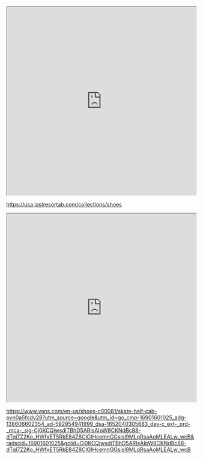 <iframe src="https://usa.lastresortab.com/collections/shoes" height=500 style="width:100%"></iframe>

https://usa.lastresortab.com/collections/shoes

<iframe src="https://www.vans.com/en-us/shoes-c00081/skate-half-cab-pvn0a5fcdy28?utm_source=google&utm_id=go_cmp-16901601025_adg-138606602354_ad-592954941999_dsa-1652040305683_dev-c_ext-_prd-_mca-_sig-Cj0KCQjwsdiTBhD5ARIsAIpW8CKNdBc88-dTql7Z2Ko_HWfxET5RkE84Z8ClGIHcemnGGsisl9MLqRsaAoMLEALw_wcB&radscid=16901601025&gclid=Cj0KCQjwsdiTBhD5ARIsAIpW8CKNdBc88-dTql7Z2Ko_HWfxET5RkE84Z8ClGIHcemnGGsisl9MLqRsaAoMLEALw_wcB" height=500 style="width:100%"></iframe>

https://www.vans.com/en-us/shoes-c00081/skate-half-cab-pvn0a5fcdy28?utm_source=google&utm_id=go_cmp-16901601025_adg-138606602354_ad-592954941999_dsa-1652040305683_dev-c_ext-_prd-_mca-_sig-Cj0KCQjwsdiTBhD5ARIsAIpW8CKNdBc88-dTql7Z2Ko_HWfxET5RkE84Z8ClGIHcemnGGsisl9MLqRsaAoMLEALw_wcB&radscid=16901601025&gclid=Cj0KCQjwsdiTBhD5ARIsAIpW8CKNdBc88-dTql7Z2Ko_HWfxET5RkE84Z8ClGIHcemnGGsisl9MLqRsaAoMLEALw_wcB